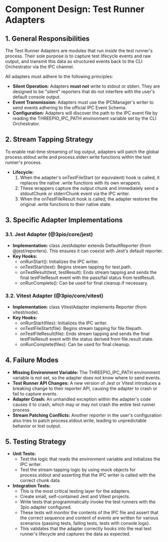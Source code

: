 # Component Design: Test Runner Adapters

## 1. General Responsibilities

The Test Runner Adapters are modules that run *inside* the test runner's process. Their sole purpose is to capture test lifecycle events and raw output, and transmit this data as structured events back to the CLI Orchestrator via the IPC channel.

All adapters must adhere to the following principles:

* **Silent Operation:** Adapters **must not** write to stdout or stderr. They are designed to be "silent" reporters that do not interfere with the user's default console output.
* **Event Transmission:** Adapters must use the IPCManager's writer to send events adhering to the official IPC Event Schema.
* **Configuration:** Adapters will discover the path to the IPC event file by reading the THREEPIO\_IPC\_PATH environment variable set by the CLI Orchestrator.

## 2. Stream Tapping Strategy

To enable real-time streaming of log output, adapters will patch the global process.stdout.write and process.stderr.write functions within the test runner's process.

* **Lifecycle:**
  1. When the adapter's onTestFileStart (or equivalent) hook is called, it replaces the native .write functions with its own wrappers.
  2. These wrappers capture the output chunk and immediately send a stdoutChunk or stderrChunk event via the IPC writer.
  3. When the onTestFileResult hook is called, the adapter restores the original .write functions to their native state.

## 3. Specific Adapter Implementations

### 3.1. Jest Adapter (@3pio/core/jest)

* **Implementation:** class JestAdapter extends DefaultReporter (from @jest/reporters). This ensures it can coexist with Jest's default reporter.
* **Key Hooks:**
  * onRunStart(): Initializes the IPC writer.
  * onTestStart(test): Begins stream tapping for test.path.
  * onTestResult(test, testResult): Ends stream tapping and sends the final testFileResult event with the pass/fail status from testResult.
  * onRunComplete(): Can be used for final cleanup if necessary.

### 3.2. Vitest Adapter (@3pio/core/vitest)

* **Implementation:** class VitestAdapter implements Reporter (from vitest/node).
* **Key Hooks:**
  * onRunStart(files): Initializes the IPC writer.
  * onTestFileStart(file): Begins stream tapping for file.filepath.
  * onTestFileResult(file): Ends stream tapping and sends the final testFileResult event with the status derived from file.result.state.
  * onRunComplete(files): Can be used for final cleanup.

## 4. Failure Modes

* **Missing Environment Variable:** The THREEPIO\_IPC\_PATH environment variable is not set, so the adapter does not know where to send events.
* **Test Runner API Changes:** A new version of Jest or Vitest introduces a breaking change to their reporter API, causing the adapter to crash or fail to capture events.
* **Adapter Crash:** An unhandled exception within the adapter's code causes it to crash, which may or may not crash the entire test runner process.
* **Stream Patching Conflicts:** Another reporter in the user's configuration also tries to patch process.stdout.write, leading to unpredictable behavior or lost output.

## 5. Testing Strategy

* **Unit Tests:**
  * Test the logic that reads the environment variable and initializes the IPC writer.
  * Test the stream tapping logic by using mock objects for process.stdout and asserting that the IPC writer is called with the correct chunk data.
* **Integration Tests:**
  * This is the most critical testing layer for the adapters.
  * Create small, self-contained Jest and Vitest projects.
  * Write tests that programmatically invoke the test runners with the 3pio adapter configured.
  * These tests will monitor the contents of the IPC file and assert that the correct sequence and content of events are written for various scenarios (passing tests, failing tests, tests with console logs).
  * This validates that the adapter correctly hooks into the real test runner's lifecycle and captures the data as expected.

